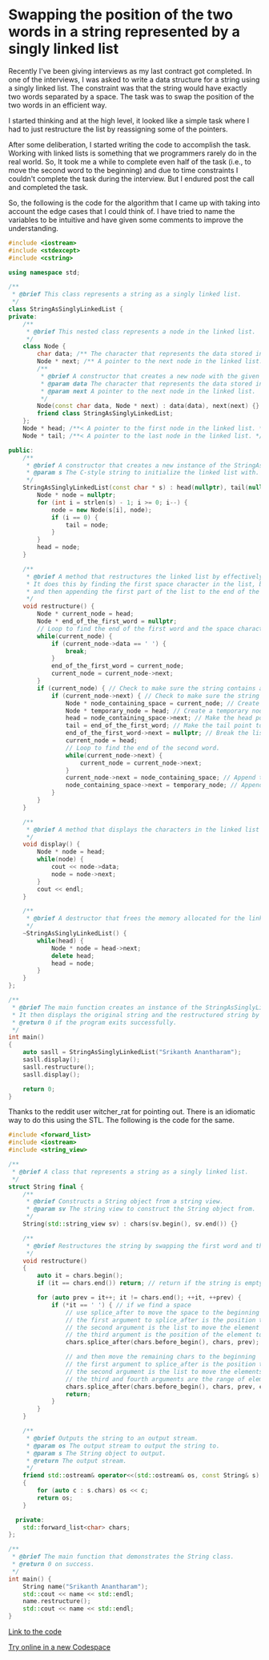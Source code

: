 # Swapping the position of the two words in a string represented by a singly linked list

Recently I've been giving interviews as my last contract got completed. In one of the interviews, I was asked to write a data structure for a string using a singly linked list. The constraint was that the string would have exactly two words separated by a space. The task was to swap the position of the two words in an efficient way.

I started thinking and at the high level, it looked like a simple task where I had to just restructure the list by reassigning some of the pointers.

After some deliberation, I started writing the code to accomplish the task. Working with linked lists is something that we programmers rarely do in the real world. So, It took me a while to complete even half of the task (i.e., to move the second word to the beginning) and due to time constraints I couldn't complete the task during the interview. But I endured post the call and completed the task.

So, the following is the code for the algorithm that I came up with taking into account the edge cases that I could think of. I have tried to name the variables to be intuitive and have given some comments to improve the understanding.

```cpp
#include <iostream>
#include <stdexcept>
#include <cstring>

using namespace std;

/**
 * @brief This class represents a string as a singly linked list.
 */
class StringAsSinglyLinkedList {
private:
    /**
     * @brief This nested class represents a node in the linked list.
     */
    class Node {
        char data; /** The character that represents the data stored in the node. */
        Node * next; /** A pointer to the next node in the linked list. */
        /**
         * @brief A constructor that creates a new node with the given data and next pointer.
         * @param data The character that represents the data stored in the node.
         * @param next A pointer to the next node in the linked list.
         */
        Node(const char data, Node * next) : data(data), next(next) {}
        friend class StringAsSinglyLinkedList;
    };
    Node * head; /**< A pointer to the first node in the linked list. */
    Node * tail; /**< A pointer to the last node in the linked list. */

public:
    /**
     * @brief A constructor that creates a new instance of the StringAsSinglyLinkedList class with the given C-style string.
     * @param s The C-style string to initialize the linked list with. The string must be contain exactly one space character.
     */
    StringAsSinglyLinkedList(const char * s) : head(nullptr), tail(nullptr) {
        Node * node = nullptr;
        for (int i = strlen(s) - 1; i >= 0; i--) {
            node = new Node(s[i], node);
            if (i == 0) {
                tail = node;
            }
        }
        head = node;
    }

    /**
     * @brief A method that restructures the linked list by effectively swapping the first word and the second word in the list.
     * It does this by finding the first space character in the list, breaking the list at that point,
     * and then appending the first part of the list to the end of the second part.
     */
    void restructure() {
        Node * current_node = head;
        Node * end_of_the_first_word = nullptr;
        // Loop to find the end of the first word and the space character in the string.
        while(current_node) {
            if (current_node->data == ' ') {
                break;
            }
            end_of_the_first_word = current_node;
            current_node = current_node->next;
        }
        if (current_node) { // Check to make sure the string contains a space character.
            if (current_node->next) { // Check to make sure the string contains more than one word.
                Node * node_containing_space = current_node; // Create a node to store the node containing the space character.
                Node * temporary_node = head; // Create a temporary node to store the head.
                head = node_containing_space->next; // Make the head point to the beginning of the second word.
                tail = end_of_the_first_word; // Make the tail point to the end of the first word.
                end_of_the_first_word->next = nullptr; // Break the list at the end of the first word.
                current_node = head;
                // Loop to find the end of the second word.
                while(current_node->next) {
                    current_node = current_node->next;
                }
                current_node->next = node_containing_space; // Append the space character to the end of the second word.
                node_containing_space->next = temporary_node; // Append the first word to the end of the second word.
            }
        }
    }

    /**
     * @brief A method that displays the characters in the linked list in their original order.
     */
    void display() {
        Node * node = head;
        while(node) {
            cout << node->data;
            node = node->next;
        }
        cout << endl;
    }

    /**
     * @brief A destructor that frees the memory allocated for the linked list.
     */
    ~StringAsSinglyLinkedList() {
        while(head) {
            Node * node = head->next;
            delete head;
            head = node;
        }
    }
};

/**
 * @brief The main function creates an instance of the StringAsSinglyLinkedList class with the string "Srikanth Anantharam".
 * It then displays the original string and the restructured string by calling the display method before and after calling the restructure method, respectively.
 * @return 0 if the program exits successfully.
 */
int main()
{
    auto sasll = StringAsSinglyLinkedList("Srikanth Anantharam");
    sasll.display();
    sasll.restructure();
    sasll.display();

    return 0;
}
```

Thanks to the reddit user witcher_rat for pointing out. There is an idiomatic way to do this using the STL. The following is the code for the same.

```cpp
#include <forward_list>
#include <iostream>
#include <string_view>

/**
 * @brief A class that represents a string as a singly linked list.
 */
struct String final {
    /**
     * @brief Constructs a String object from a string view.
     * @param sv The string view to construct the String object from.
     */
    String(std::string_view sv) : chars(sv.begin(), sv.end()) {}

    /**
     * @brief Restructures the string by swapping the first word and the second word.
     */
    void restructure()
    {
        auto it = chars.begin();
        if (it == chars.end()) return; // return if the string is empty

        for (auto prev = it++; it != chars.end(); ++it, ++prev) {
            if (*it == ' ') { // if we find a space
                // use splice_after to move the space to the beginning
                // the first argument to splice_after is the position to move the element to
                // the second argument is the list to move the element from
                // the third argument is the position of the element to move
                chars.splice_after(chars.before_begin(), chars, prev);

                // and then move the remaining chars to the beginning
                // the first argument to splice_after is the position to move the elements to
                // the second argument is the list to move the elements from
                // the third and fourth arguments are the range of elements to move
                chars.splice_after(chars.before_begin(), chars, prev, chars.end());
                return;
            }
        }
    }

    /**
     * @brief Outputs the string to an output stream.
     * @param os The output stream to output the string to.
     * @param s The String object to output.
     * @return The output stream.
     */
    friend std::ostream& operator<<(std::ostream& os, const String& s)
    {
        for (auto c : s.chars) os << c;
        return os;
    }

  private:
    std::forward_list<char> chars;
};

/**
 * @brief The main function that demonstrates the String class.
 * @return 0 on success.
 */
int main() {
    String name("Srikanth Anantharam");
    std::cout << name << std::endl;
    name.restructure();
    std::cout << name << std::endl;
}
```

[Link to the code](https://github.com/sria91/swap_two_words_singly_linked_list)

[Try online in a new Codespace](https://codespace.new/sria91/swap_two_words_singly_linked_list)
